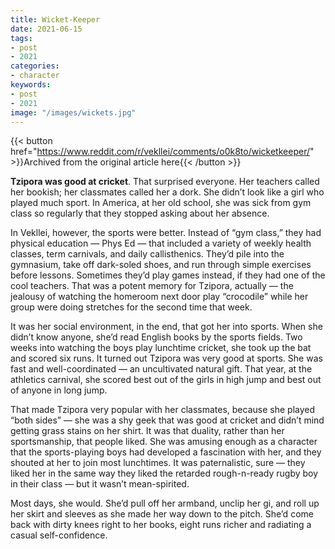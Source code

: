 ```yaml
---
title: Wicket-Keeper
date: 2021-06-15
tags:
- post
- 2021
categories:
- character
keywords:
- post
- 2021
image: "/images/wickets.jpg"
---
```


{{< button href="https://www.reddit.com/r/vekllei/comments/o0k8to/wicketkeeper/" >}}Archived from the original article here{{< /button >}}

**Tzipora was good at cricket**. That surprised everyone. Her teachers called her bookish; her classmates called her a dork. She didn’t look like a girl who played much sport. In America, at her old school, she was sick from gym class so regularly that they stopped asking about her absence.

In Vekllei, however, the sports were better. Instead of “gym class,” they had physical education — Phys Ed — that included a variety of weekly health classes, term carnivals, and daily callisthenics. They’d pile into the gymnasium, take off dark-soled shoes, and run through simple exercises before lessons. Sometimes they’d play games instead, if they had one of the cool teachers. That was a potent memory for Tzipora, actually — the jealousy of watching the homeroom next door play “crocodile” while her group were doing stretches for the second time that week.

It was her social environment, in the end, that got her into sports. When she didn’t know anyone, she’d read English books by the sports fields. Two weeks into watching the boys play lunchtime cricket, she took up the bat and scored six runs. It turned out Tzipora was very good at sports. She was fast and well-coordinated — an uncultivated natural gift. That year, at the athletics carnival, she scored best out of the girls in high jump and best out of anyone in long jump.

That made Tzipora very popular with her classmates, because she played “both sides” — she was a shy geek that was good at cricket and didn’t mind getting grass stains on her shirt. It was that duality, rather than her sportsmanship, that people liked. She was amusing enough as a character that the sports-playing boys had developed a fascination with her, and they shouted at her to join most lunchtimes. It was paternalistic, sure — they liked her in the same way they liked the retarded rough-n-ready rugby boy in their class — but it wasn’t mean-spirited.

Most days, she would. She’d pull off her armband, unclip her gi, and roll up her skirt and sleeves as she made her way down to the pitch. She’d come back with dirty knees right to her books, eight runs richer and radiating a casual self-confidence.
